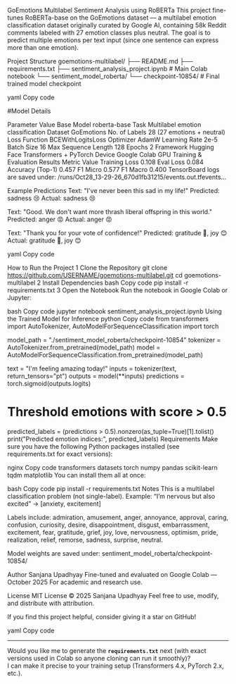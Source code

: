  GoEmotions Multilabel Sentiment Analysis using RoBERTa
This project fine-tunes RoBERTa-base on the GoEmotions dataset — a multilabel emotion classification dataset originally curated by Google AI, containing 58k Reddit comments labeled with 27 emotion classes plus neutral.
The goal is to predict multiple emotions per text input (since one sentence can express more than one emotion).

Project Structure
goemotions-multilabel/ ├── README.md ├── requirements.txt ├── sentiment_analysis_project.ipynb # Main Colab notebook └── sentiment_model_roberta/ └── checkpoint-10854/ # Final trained model checkpoint

yaml Copy code

#Model Details

Parameter	Value
Base Model	roberta-base
Task	Multilabel emotion classification
Dataset	GoEmotions
No. of Labels	28 (27 emotions + neutral)
Loss Function	BCEWithLogitsLoss
Optimizer	AdamW
Learning Rate	2e-5
Batch Size	16
Max Sequence Length	128
Epochs	2
Framework	Hugging Face Transformers + PyTorch
Device	Google Colab GPU
Training & Evaluation Results
Metric	Value
Training Loss	0.108
Eval Loss	0.084
Accuracy (Top-1)	0.457
F1 Micro	0.577
F1 Macro	0.400
TensorBoard logs are saved under:
/runs/Oct28_13-29-26_670d1fb31215/events.out.tfevents...

Example Predictions
Text: "I've never been this sad in my life!" Predicted: sadness 😢 Actual: sadness 😢

Text: "Good. We don't want more thrash liberal offspring in this world." Predicted: anger 😡 Actual: anger 😡

Text: "Thank you for your vote of confidence!" Predicted: gratitude 🙏, joy 😊 Actual: gratitude 🙏, joy 😊

yaml Copy code

How to Run the Project
1️ Clone the Repository
git clone https://github.com/USERNAME/goemotions-multilabel.git
cd goemotions-multilabel
2️ Install Dependencies
bash
Copy code
pip install -r requirements.txt
3️ Open the Notebook
Run the notebook in Google Colab or Jupyter:

bash
Copy code
jupyter notebook sentiment_analysis_project.ipynb
 Using the Trained Model for Inference
python
Copy code
from transformers import AutoTokenizer, AutoModelForSequenceClassification
import torch

model_path = "./sentiment_model_roberta/checkpoint-10854"
tokenizer = AutoTokenizer.from_pretrained(model_path)
model = AutoModelForSequenceClassification.from_pretrained(model_path)

text = "I'm feeling amazing today!"
inputs = tokenizer(text, return_tensors="pt")
outputs = model(**inputs)
predictions = torch.sigmoid(outputs.logits)

# Threshold emotions with score > 0.5
predicted_labels = (predictions > 0.5).nonzero(as_tuple=True)[1].tolist()
print("Predicted emotion indices:", predicted_labels)
 Requirements
Make sure you have the following Python packages installed (see requirements.txt for exact versions):

nginx
Copy code
transformers
datasets
torch
numpy
pandas
scikit-learn
tqdm
matplotlib
You can install them all at once:

bash
Copy code
pip install -r requirements.txt
Notes
This is a multilabel classification problem (not single-label).
Example: “I’m nervous but also excited” → [anxiety, excitement]

Labels include: admiration, amusement, anger, annoyance, approval, caring, confusion, curiosity, desire, disappointment, disgust, embarrassment, excitement, fear, gratitude, grief, joy, love, nervousness, optimism, pride, realization, relief, remorse, sadness, surprise, neutral.

Model weights are saved under:
sentiment_model_roberta/checkpoint-10854/

 Author
Sanjana Upadhyay
Fine-tuned and evaluated on Google Colab — October 2025
For academic and research use.

 License
MIT License © 2025 Sanjana Upadhyay
Feel free to use, modify, and distribute with attribution.

 If you find this project helpful, consider giving it a star on GitHub!

yaml
Copy code

---

Would you like me to generate the **`requirements.txt`** next (with exact versions used in Colab so anyone cloning can run it smoothly)?  
I can make it precise to your training setup (Transformers 4.x, PyTorch 2.x, etc.).
